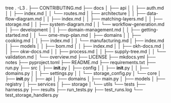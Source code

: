 tree . -L3
.
├── CONTRIBUTING.md
├── docs
│   ├── api
│   │   ├── auth.md
│   │   ├── index.md
│   │   └── routes.md
│   ├── architecture
│   │   ├── data-flow-diagram.md
│   │   ├── index.md
│   │   ├── matching-layers.md
│   │   ├── storage.md
│   │   ├── system-diagram.md
│   │   └── workflow-generation.md
│   ├── development
│   │   ├── domain-management.md
│   │   ├── getting-started.md
│   │   └── ome-mvp-plan.md
│   ├── domains
│   │   ├── cooking.md
│   │   ├── index.md
│   │   └── manufacturing.md
│   ├── index.md
│   ├── models
│   │   ├── bom.md
│   │   ├── index.md
│   │   ├── okh-docs.md
│   │   ├── okw-docs.md
│   │   ├── process.md
│   │   ├── supply-tree.md
│   │   └── validation.md
│   └── overview.md
├── LICENSE
├── mkdocs.yml
├── notes
├── pyproject.toml
├── README.md
├── requirements.txt
├── run.py
├── src
│   ├── __init__.py
│   ├── config
│   │   ├── __init__.py
│   │   ├── domains.py
│   │   ├── settings.py
│   │   └── storage_config.py
│   └── core
│       ├── __init__.py
│       ├── api
│       ├── domains
│       ├── main.py
│       ├── models
│       ├── registry
│       ├── services
│       ├── storage
│       └── utils
└── tests
    ├── harness.py
    ├── results
    ├── run_tests.py
    ├── test_runs.log
    └── test_storage_handlers.py